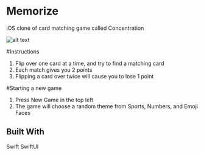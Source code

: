 # Memorize

iOS clone of card matching game called Concentration

![alt text](https://i.imgur.com/ktaxkUI.gif)

#Instructions
1. Flip over one card at a time, and try to find a matching card
2. Each match gives you 2 points
3. Flipping a card over twice will cause you to lose 1 point

#Starting a new game
1. Press New Game in the top left
2. The game will choose a random theme from Sports, Numbers, and Emoji Faces

## Built With
Swift
SwiftUI

